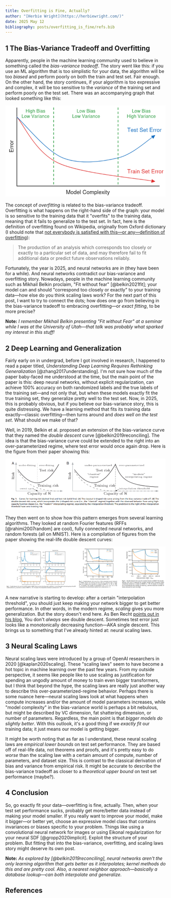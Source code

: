 ```yaml
---
title: Overfitting is Fine, Actually?
author: "[Herbie Wright](https://herbiewright.com/)"
date: 2025 May 12
bibliography: posts/overfitting_is_fine/refs.bib
---
```


## 1 The Bias-Variance Tradeoff and Overfitting

Apparently, people in the machine learning community used to believe in something called the *bias-variance tradeoff*. The story went like this: if you use an ML algorithm that is too simplistic for your data, the algorithm will be too *biased* and perform poorly on both the train and test set. Fair enough. On the other hand, the story continues, if your algorithm is too expressive and complex, it will be too sensitive to the *variance* of the training set and perform poorly on the test set. There was an accompanying graph that looked something like this:

![](biasvariance.png)

The concept of *overfitting* is related to the bias-variance tradeoff. Overfitting is what happens on the right-hand side of the graph: your model is so sensitive to the training data that it "overfits" to the training data, meaning that it fails to generalize to the test set. In fact, here is the definition of overfitting found on Wikipedia, originally from Oxford dictionary (I should note that [not everybody is satisfied with this—or any—definition of overfitting](https://www.argmin.net/p/thou-shalt-not-overfit)):

> The production of an analysis which corresponds too closely or exactly to a particular set of data, and may therefore fail to fit additional data or predict future observations reliably.

Fortunately, the year is 2025, and neural networks are *in* (they have been for a while). And neural networks contradict our bias-variance and overfitting story. Nowadays, people in the machine learning community such as Mikhail Belkin proclaim, "Fit without fear" [@belkin2021fit]; your model can and should "correspond too closely or exactly" to your training data—how else do you think scaling laws work? For the next part of this post, I want to try to connect the dots; how does one go from believing in the bias-variance tradeoff to embracing overfitting—or *exact fitting*, to be more precise?

**Note:** *I remember Mikhail Belkin presenting "Fit without Fear" at a seminar while I was at the University of Utah—that talk was probably what sparked my interest in this stuff!*

## 2 Deep Learning and Generalization

Fairly early on in undergrad, before I got involved in research, I happened to read a paper titled, *Understanding Deep Learning Requires Rethinking Generalization* [@zhang2017understanding]. I'm not sure how much of the paper baby-faced me understood at the time, but the main point of the paper is this: deep neural networks, without explicit regularization, can achieve 100% accuracy on both randomized labels and the true labels of the training set—and not only that, but when these models exactly fit the true training set, they generalize pretty well to the test set. Now, in 2025, this is probably obvious, but if you believe our bias-variance story, this is quite distressing. We have a learning method that fits its training data exactly—classic overfitting—then turns around and *does well on the test set*. What should we make of that? 

Well, in 2019, Belkin et al. proposed an extension of the bias-variance curve that they named the *double descent* curve [@belkin2019reconciling]. The idea is that the bias-variance curve could be extended to the right into an over-parameterized regime, where test error would once again drop. Here is the figure from their paper showing this:

![](doubledescent.png)

They then went on to show how this pattern emerges from several learning algorithms. They looked at random Fourier features (RFFs [@rahimi2007random] are cool), fully connected neural networks, and random forests (all on MNIST). Here is a compilation of figures from the paper showing the real-life double descent curves:

![](doubledescent2.png)

A new narrative is starting to develop: after a certain "interpolation threshold", you should just keep making your network bigger to get better performance. In other words, in the modern regime, *scaling* gives you more generalization. But the story doesn't end here. As Ben Recht [points out in his blog](https://www.argmin.net/p/overfitting-to-theories-of-overfitting), You don't *always* see double descent. Sometimes test error just looks like a monotonically decreasing function—AKA single descent. This brings us to something that I've already hinted at: neural scaling laws.

## 3 Neural Scaling Laws

Neural scaling laws were introduced by a group of OpenAI researchers in 2020 [@kaplan2020scaling]. These "scaling laws" seem to have become a hot topic in machine learning over the past few years. From my outside perspective, it seems like people like to use scaling as justification for spending an ungodly amount of money to train even bigger transformers, but I think that beyond the hype, the scaling laws are really just another way to describe this over-parameterized-regime behavior. Perhaps there is some nuance here—neural scaling laws look at what happens when compute increases and/or the amount of model parameters increases, while "model complexity" in the bias-variance world is perhaps a bit nebulous, but might be described by VC dimension, fat shattering dimension, or number of parameters. Regardless, the main point is that *bigger models do slightly better*. With this outlook, it's a good thing if we *exactly fit* our training data; it just means our model is getting bigger.

It might be worth noting that as far as I understand, these neural scaling laws are *empirical lower bounds* on test set performance. They are based off of real-life data, not theorems and proofs, and it's pretty easy to do *worse* than the scaling law with a certain amount of compute, number of parameters, and dataset size. This is contrast to the classical derivation of bias and variance from empirical risk. It might be accurate to describe the bias-variance tradeoff as closer to a *theoretical upper bound* on test set performance (maybe?).

## 4 Conclusion

So, go exactly fit your data—overfitting is fine, actually. Then, when your test set performance sucks, probably get more/better data instead of making your model smaller. If you really want to improve your model, make it bigger—or better yet, choose an expressive model class that contains invariances or biases specific to your problem. Things like using a convolutional neural network for images or using Eikonal regularization for your neural SDF [@gropp2020implicit]. Exploit the structure of your problem. But fitting that into the bias-variance, overfitting, and scaling laws story might deserve its own post.

**Note:** *As explored by [@belkin2019reconciling], neural networks aren't the only learning algorithm that gets better as it interpolates; kernel methods do this and are pretty cool. Also, a nearest neighbor approach—basically a database lookup—can both interpolate and generalize.*

## References




